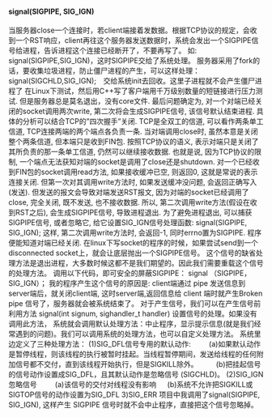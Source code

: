 #### signal(SIGPIPE, SIG_IGN)
当服务器close一个连接时，若client端接着发数据。根据TCP协议的规定，会收到一个RST响应，client再往这个服务器发送数据时，系统会发出一个SIGPIPE信号给进程，告诉进程这个连接已经断开了，不要再写了。
如:    signal(SIGPIPE,SIG_IGN)，这时SIGPIPE交给了系统处理。
服务器采用了fork的话，要收集垃圾进程，防止僵尸进程的产生，可以这样处理：signal(SIGCHLD,SIG_IGN);　交给系统init去回收。这里子进程就不会产生僵尸进程了
在Linux下测试，然后用C++写了客户端用千万级别数量的短链接进行压力测试. 但是服务器总是莫名退出，没有core文件. 
最后问题确定为, 对一个对端已经关闭的socket调用两次write, 第二次将会生成SIGPIPE信号, 该信号默认结束进程. 具体的分析可以结合TCP的”四次握手”关闭.
TCP是全双工的信道, 可以看作两条单工信道, TCP连接两端的两个端点各负责一条. 当对端调用close时, 虽然本意是关闭整个两条信道, 但本端只是收到FIN包. 
按照TCP协议的语义, 表示对端只是关闭了其所负责的那一条单工信道, 仍然可以继续接收数据. 也就是说, 因为TCP协议的限制, 一个端点无法获知对端的socket是调用了close还是shutdown.
对一个已经收到FIN包的socket调用read方法, 如果接收缓冲已空, 则返回0, 这就是常说的表示连接关闭. 但第一次对其调用write方法时, 如果发送缓冲没问题, 会返回正确写入(发送). 
但发送的报文会导致对端发送RST报文, 因为对端的socket已经调用了close, 完全关闭, 既不发送, 也不接收数据. 
所以, 第二次调用write方法(假设在收到RST之后), 会生成SIGPIPE信号, 导致进程退出. 为了避免进程退出, 可以捕获SIGPIPE信号, 或者忽略它,
给它设置SIG_IGN信号处理函数: signal(SIGPIPE, SIG_IGN); 这样, 第二次调用write方法时, 会返回-1, 同时errno置为SIGPIPE. 程序便能知道对端已经关闭. 
在linux下写socket的程序的时候，如果尝试send到一个disconnected socket上，就会让底层抛出一个SIGPIPE信号。 
这个信号的缺省处理方法是退出进程，大多数时候这都不是我们期望的。因此我们需要重载这个信号的处理方法。
调用以下代码，即可安全的屏蔽SIGPIPE： signal （SIGPIPE， SIG_IGN）； 
我的程序产生这个信号的原因是: client端通过 pipe 发送信息到server端后，就关闭client端, 这时server端,返回信息给 client 端时就产生Broken pipe 信号了，服务器就会被系统结束了。 
对于产生信号，我们可以在产生信号前利用方法 signal(int signum, sighandler_t handler) 设置信号的处理。如果没有调用此方法，
系统就会调用默认处理方法：中止程序，显示提示信息(就是我们经常遇到的问题)。我们可以调用系统的处理方法，也可以自定义处理方法。 
系统里边定义了三种处理方法： 
(1)SIG_DFL信号专用的默认动作: 　　 
(a)如果默认动作是暂停线程，则该线程的执行被暂时挂起。当线程暂停期间，发送给线程的任何附加信号都不交付，直到该线程开始执行，但是SIGKILL除外。 　　 
(b)把挂起信号的信号动作设置成SIG_DFL，且其默认动作是忽略信号 (SIGCHLD)。 
(2)SIG_IGN忽略信号 　　 
(a)该信号的交付对线程没有影响 　 
(b)系统不允许把SIGKILL或SIGTOP信号的动作设置为SIG_DFL 3)SIG_ERR 项目中我调用了signal(SIGPIPE, SIG_IGN), 这样产生 SIGPIPE 信号时就不会中止程序，直接把这个信号忽略掉。
